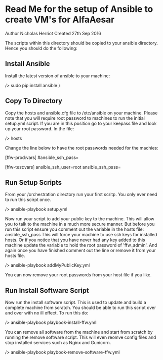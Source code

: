 Read Me for the setup of Ansible to create VM's for AlfaAesar
================


Author Nicholas Herriot
Created 27th Sep 2016

The scripts within this directory should be copied to your ansible directory.
Hence you should do the following:

## Install Ansible

Install the latest version of ansible to your machine:

/>  sudo pip install ansible )

## Copy To Directory

Copy the hosts and ansible.cfg file to /etc/ansible on your machine.
Please note that you will require root password to machines to run the initial setup.yml script.
If you are in this position go to your keepass file and look up your root password. In the file:

/> hosts

Change the line below to have the root passwords needed for the machies:

[ffw-prod:vars]
#ansible_ssh_pass=<insert real password here>

[ffw-test:vars]
ansible_ssh_user=root
ansible_ssh_pass=<insert real password here>


## Run Setup Scripts

From your /orchestration directory run your first scritp. You only ever need to run this scirpt once.

/> ansible-playbook  setup.yml

Now run your script to add your public key to the machine. This will allow you to talk to the machine
in a much more secure manner. But before you run this script ensure you comment out the variable in
the hosts file:  ansible_ssh_pass
This will force your machine to use ssh keys for installed hosts.
Or if you notice that you have never had any key added to this machine update the variable to hold
the root password of 'ffw_admin'. And again once you have finished comment out the line or remove
it from your hosts file.

/> ansible-playbook  addMyPublicKey.yml

You can now remove your root passwords from your host file if you like.

## Run Install Software Script

Now run the install software script. This is used to update and build a complete machine from scratch.
You should be able to run this script over and over with no ill effect. To run this do:

/> ansible-playbook playbook-install-ffw.yml

You can remove all software from the machine and start from scratch by running the  remove software script.
This will even reomve config files and stop installed services such as Nginx and Gunicorn.

/> ansible-playbook  playbook-remove-software-ffw.yml





